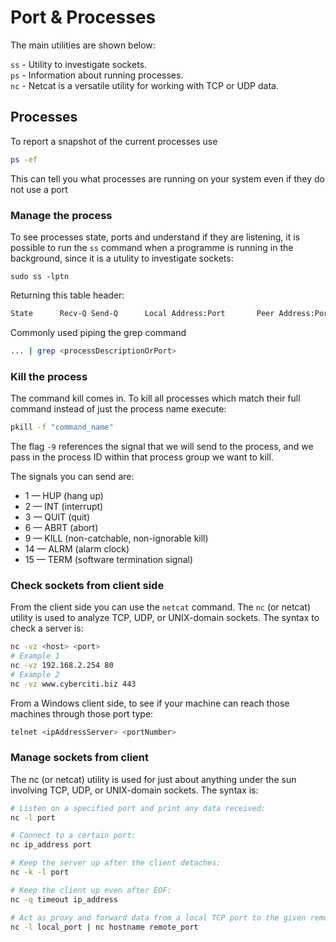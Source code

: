 # Port & Processes

The main utilities are shown below:

```ss``` - Utility to investigate sockets.  
```ps``` - Information about running processes.  
```nc``` - Netcat is a versatile utility for working with TCP or UDP data.

## Processes 

To report a snapshot of the current processes use
``` sh
ps -ef
```
This can tell you what processes are running on your system even if they
do not use a port



### Manage the process

To see processes state, ports and understand if they are listening, it is possible to
run the ```ss``` command when a programme is running in the background, since 
it is a utulity to investigate sockets:

```cosnole
sudo ss -lptn
```

Returning this table header:

```sh
State      Recv-Q Send-Q      Local Address:Port       Peer Address:Port
```

Commonly used piping the grep command
```sh
... | grep <processDescriptionOrPort>
```

### Kill the process
The command kill comes in. To kill all processes which match their full
command instead of just the process name execute:

```sh
pkill -f "command_name"
```
The flag ```-9``` references the signal that we will send to the process, and
we pass in the process ID within that process group we want to kill.

The signals you can send are:

- 1 — HUP (hang up)
- 2 — INT (interrupt)
- 3 — QUIT (quit)
- 6 — ABRT (abort)
- 9 — KILL (non-catchable, non-ignorable kill)
- 14 — ALRM (alarm clock)
- 15 — TERM (software termination signal)


### Check sockets from client side

From the client side you can use the ```netcat``` command. The ```nc``` (or
netcat) utility is used to analyze TCP, UDP, or UNIX-domain sockets. The syntax to
check a server is:

```sh
nc -vz <host> <port>  
# Example 1
nc -vz 192.168.2.254 80  
# Example 2
nc -vz www.cyberciti.biz 443
```
From a Windows client side, to see if your machine can reach those
machines through those port type:

```sh 
telnet <ipAddressServer> <portNumber>
```

### Manage sockets from client

The nc (or netcat) utility is used for just about anything under the sun involving
TCP, UDP, or UNIX-domain sockets. The syntax is:

```sh
# Listen on a specified port and print any data received:
nc -l port

# Connect to a certain port:
nc ip_address port

# Keep the server up after the client detaches:
nc -k -l port

# Keep the client up even after EOF:
nc -q timeout ip_address

# Act as proxy and forward data from a local TCP port to the given remote host:
nc -l local_port | nc hostname remote_port
```

<!--  Script to show the footer   -->
<html>
<script
    src="https://code.jquery.com/jquery-3.3.1.js"
    integrity="sha256-2Kok7MbOyxpgUVvAk/HJ2jigOSYS2auK4Pfzbm7uH60="
    crossorigin="anonymous">
</script>
<script>
$(function(){
  $("#footer").load("../footers/footer_first_level_depth.html");
});
</script>
<body>
<div id="footer"></div>
</body>
</html>
